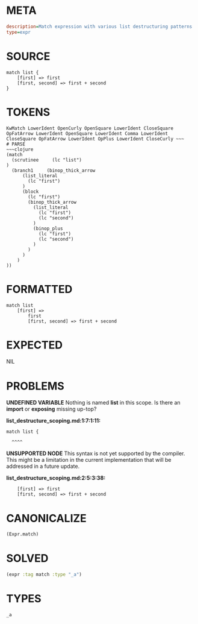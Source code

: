 # META
~~~ini
description=Match expression with various list destructuring patterns
type=expr
~~~
# SOURCE
~~~roc
match list {
    [first] => first
    [first, second] => first + second
}
~~~
# TOKENS
~~~text
KwMatch LowerIdent OpenCurly OpenSquare LowerIdent CloseSquare OpFatArrow LowerIdent OpenSquare LowerIdent Comma LowerIdent CloseSquare OpFatArrow LowerIdent OpPlus LowerIdent CloseCurly ~~~
# PARSE
~~~clojure
(match
  (scrutinee     (lc "list")
)
  (branch1     (binop_thick_arrow
      (list_literal
        (lc "first")
      )
      (block
        (lc "first")
        (binop_thick_arrow
          (list_literal
            (lc "first")
            (lc "second")
          )
          (binop_plus
            (lc "first")
            (lc "second")
          )
        )
      )
    )
))
~~~
# FORMATTED
~~~roc
match list
	[first] => 
		first
		[first, second] => first + second
~~~
# EXPECTED
NIL
# PROBLEMS
**UNDEFINED VARIABLE**
Nothing is named **list** in this scope.
Is there an **import** or **exposing** missing up-top?

**list_destructure_scoping.md:1:7:1:11:**
```roc
match list {
```
      ^^^^


**UNSUPPORTED NODE**
This syntax is not yet supported by the compiler.
This might be a limitation in the current implementation that will be addressed in a future update.

**list_destructure_scoping.md:2:5:3:38:**
```roc
    [first] => first
    [first, second] => first + second
```


# CANONICALIZE
~~~clojure
(Expr.match)
~~~
# SOLVED
~~~clojure
(expr :tag match :type "_a")
~~~
# TYPES
~~~roc
_a
~~~
